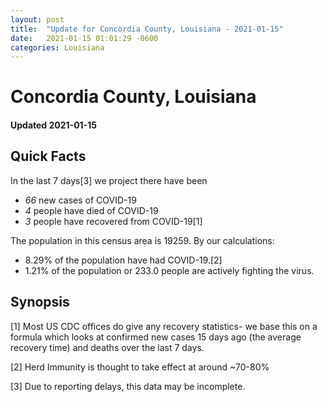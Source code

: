 ```yaml
---
layout: post
title:  "Update for Concordia County, Louisiana - 2021-01-15"
date:   2021-01-15 01:01:29 -0600
categories: Louisiana
---
```


# Concordia County, Louisiana
#### Updated 2021-01-15

## Quick Facts

In the last 7 days[3] we project there have been
- *66* new cases of COVID-19
- *4* people have died of COVID-19
- *3* people have recovered from COVID-19[1]

The population in this census area is 19259. By our calculations:
- 8.29% of the population have had COVID-19.[2]
- 1.21% of the population or 233.0 people are actively fighting the virus.

## Synopsis




[1] Most US CDC offices do give any recovery statistics- we base this on a formula which looks at confirmed new cases
15 days ago (the average recovery time) and deaths over the last 7 days.

[2] Herd Immunity is thought to take effect at around ~70-80%

[3] Due to reporting delays, this data may be incomplete.
 
    